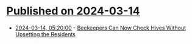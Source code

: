 # [Published on 2024-03-14](index.md)

* [2024-03-14, 05:20:00](https://soylentnews.org/article.pl?sid=24/03/13/1216241&from=rss) - [Beekeepers Can Now Check Hives Without Upsetting the Residents](https://soylentnews.org/article.pl?sid=24/03/13/1216241&from=rss)
